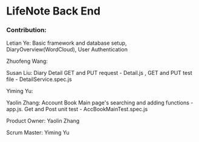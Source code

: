 # LifeNote Back End

### Contribution:

Letian Ye: Basic framework and database setup, DiaryOverview(WordCloud), User Authentication

Zhuofeng Wang: 

Susan Liu: Diary Detail GET and PUT request - Detail.js , GET and PUT test file - DetailService.spec.js

Yiming Yu: 

Yaolin Zhang: Account Book Main page's searching and adding functions - app.js. Get and Post unit test - AccBookMainTest.spec.js

Product Owner: Yaolin Zhang

Scrum Master: Yiming Yu

